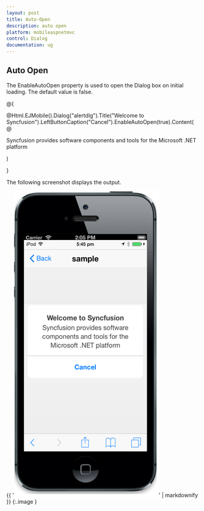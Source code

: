 ```yaml
---
layout: post
title: Auto-Open
description: auto open
platform: mobileaspnetmvc
control: Dialog
documentation: ug
---
```


## Auto Open

The EnableAutoOpen property is used to open the Dialog box on initial loading. The default value is false.



@{

@Html.EJMobile().Dialog("alertdlg").Title("Welcome to Syncfusion").LeftButtonCaption("Cancel").EnableAutoOpen(true).Content(@<div>

Syncfusion provides software components and tools for the Microsoft .NET platform

</div>)

}



The following screenshot displays the output.

{{ '![](Auto-Open_images/Auto-Open_img1.png)' | markdownify }}
{:.image }


